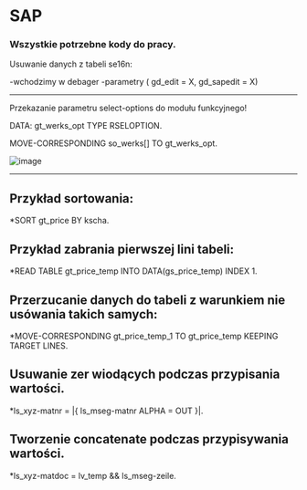 # SAP
 ### Wszystkie potrzebne kody do pracy.

Usuwanie danych z tabeli se16n:

-wchodzimy w debager
-parametry ( gd_edit = X, gd_sapedit = X)

---------------------------------------------------------------
Przekazanie parametru select-options do modułu funkcyjnego!

DATA: gt_werks_opt TYPE RSELOPTION.

MOVE-CORRESPONDING so_werks[] TO gt_werks_opt.

![image](https://user-images.githubusercontent.com/91785152/196413115-73fcfaf3-132a-4c11-88c1-482532c18bc6.png)

---------------------------------------------------------------
## Przykład sortowania: 

*SORT gt_price BY kscha.

## Przykład zabrania pierwszej lini tabeli: 

*READ TABLE gt_price_temp INTO DATA(gs_price_temp) INDEX 1.

## Przerzucanie danych do tabeli z warunkiem nie usówania takich samych:

*MOVE-CORRESPONDING gt_price_temp_1 TO  gt_price_temp KEEPING TARGET LINES.

## Usuwanie zer wiodących podczas przypisania wartości.

*ls_xyz-matnr = |{ ls_mseg-matnr ALPHA = OUT }|.
	
## Tworzenie concatenate podczas przypisywania wartości.
	
*ls_xyz-matdoc = lv_temp && ls_mseg-zeile.
